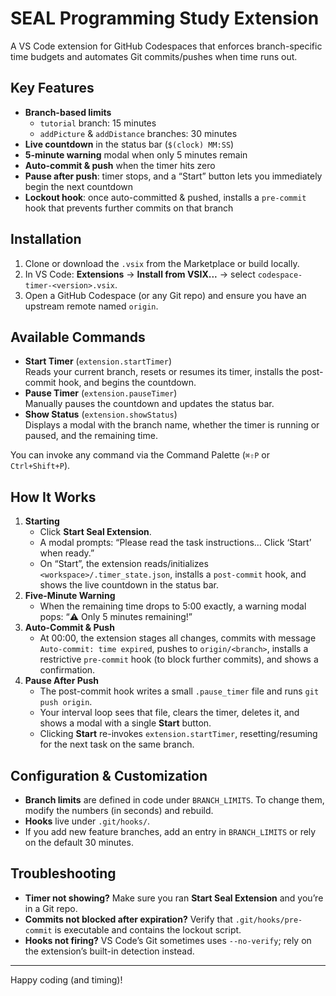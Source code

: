 # SEAL Programming Study Extension

A VS Code extension for GitHub Codespaces that enforces branch-specific time budgets and automates Git commits/pushes when time runs out.

## Key Features

- **Branch-based limits**   
  - `tutorial` branch: 15 minutes  
  - `addPicture` & `addDistance` branches: 30 minutes  
- **Live countdown** in the status bar (`$(clock) MM:SS`)  
- **5-minute warning** modal when only 5 minutes remain  
- **Auto-commit & push** when the timer hits zero  
- **Pause after push**: timer stops, and a “Start” button lets you immediately begin the next countdown  
- **Lockout hook**: once auto-committed & pushed, installs a `pre-commit` hook that prevents further commits on that branch

## Installation

1. Clone or download the `.vsix` from the Marketplace or build locally.  
2. In VS Code: **Extensions** → **Install from VSIX...** → select `codespace-timer-<version>.vsix`.  
3. Open a GitHub Codespace (or any Git repo) and ensure you have an upstream remote named `origin`.

## Available Commands

- **Start Timer** (`extension.startTimer`)  
  Reads your current branch, resets or resumes its timer, installs the post-commit hook, and begins the countdown.  
- **Pause Timer** (`extension.pauseTimer`)  
  Manually pauses the countdown and updates the status bar.  
- **Show Status** (`extension.showStatus`)  
  Displays a modal with the branch name, whether the timer is running or paused, and the remaining time.

You can invoke any command via the Command Palette (`⌘⇧P` or `Ctrl+Shift+P`).

## How It Works

1. **Starting**  
   - Click **Start Seal Extension**.  
   - A modal prompts: “Please read the task instructions… Click ‘Start’ when ready.”  
   - On “Start”, the extension reads/initializes `<workspace>/.timer_state.json`, installs a `post-commit` hook, and shows the live countdown in the status bar.  
2. **Five-Minute Warning**  
   - When the remaining time drops to 5:00 exactly, a warning modal pops: “⚠️ Only 5 minutes remaining!”  
3. **Auto-Commit & Push**  
   - At 00:00, the extension stages all changes, commits with message `Auto-commit: time expired`, pushes to `origin/<branch>`, installs a restrictive `pre-commit` hook (to block further commits), and shows a confirmation.  
4. **Pause After Push**  
   - The post-commit hook writes a small `.pause_timer` file and runs `git push origin`.  
   - Your interval loop sees that file, clears the timer, deletes it, and shows a modal with a single **Start** button.  
   - Clicking **Start** re-invokes `extension.startTimer`, resetting/resuming for the next task on the same branch.

## Configuration & Customization

- **Branch limits** are defined in code under `BRANCH_LIMITS`. To change them, modify the numbers (in seconds) and rebuild.  
- **Hooks** live under `.git/hooks/`.  
- If you add new feature branches, add an entry in `BRANCH_LIMITS` or rely on the default 30 minutes.

## Troubleshooting

- **Timer not showing?** Make sure you ran **Start Seal Extension** and you’re in a Git repo.  
- **Commits not blocked after expiration?** Verify that `.git/hooks/pre-commit` is executable and contains the lockout script.  
- **Hooks not firing?** VS Code’s Git sometimes uses `--no-verify`; rely on the extension’s built-in detection instead.

---

Happy coding (and timing)!  

